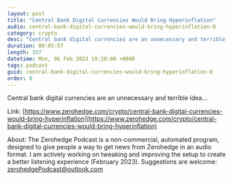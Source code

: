 ```yaml
---
layout: post
title: "Central Bank Digital Currencies Would Bring Hyperinflation"
audio: central-bank-digital-currencies-would-bring-hyperinflation-0
category: crypto
desc: "Central bank digital currencies are an unnecessary and terrible idea..."
duration: 00:05:57
length: 357
datetime: Mon, 06 Feb 2023 19:20:00 +0000
tags: podcast
guid: central-bank-digital-currencies-would-bring-hyperinflation-0
order: 0
---
```

Central bank digital currencies are an unnecessary and terrible idea...

Link: [https://www.zerohedge.com/crypto/central-bank-digital-currencies-would-bring-hyperinflation](https://www.zerohedge.com/crypto/central-bank-digital-currencies-would-bring-hyperinflation)

About: The Zerohedge Podcast is a non-commercial, automated program, designed to give people a way to get news from Zerohedge in an audio format.  I am actively working on tweaking and improving the setup to create a better listening experience (February 2023).  Suggestions are welcome: [zerohedgePodcast@outlook.com](mailto:zerohedgePodcast@outlook.com)